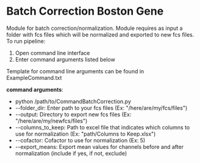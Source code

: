# Batch Correction Boston Gene
Module for batch correction/normalization. Module requires as input a folder with fcs files which will be normalized and exported to new fcs files.
To run pipeline:
1) Open command line interface
2) Enter command arguments listed below

Template for command line arguments can be found in ExampleCommand.txt

**command arguments**:
* python /path/to/CommandBatchCorrection.py
* --folder_dir: Enter path to your fcs files (Ex: "/here/are/my/fcs/files")
* --output: Directory to export new fcs files (Ex: "/here/are/my/newfcs/files")
* --columns_to_keep: Path to excel file that indicates which columns to use for normalization (Ex: "path/Columns to Keep.xlsx")
* --cofactor: Cofactor to use for normalization (Ex: 5)
* --export_means: Export mean values for channels before and after normalization (include if yes, if not, exclude)
